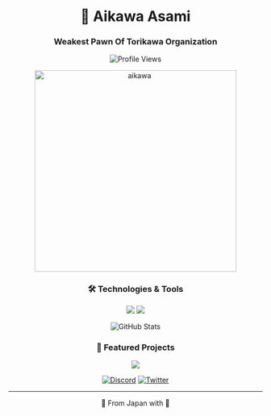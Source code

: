 <h1 align="center">🌸 Aikawa Asami</h1>
<h3 align="center">Weakest Pawn Of Torikawa Organization</h3>

<p align="center">
  <img src="https://komarev.com/ghpvc/?username=AikawaAsami&abbreviated=true&color=ff69b4&style=for-the-badge" alt="Profile Views"/>
</p>

<div align="center">
  <img src="https://github.com/AikawaAsami/AikawaAsami/assets/114198361/e1db1918-3e3c-4c25-a808-2a0cfd4506cb" alt="aikawa" width="400"/>
</div>

<h3 align="center">🛠️ Technologies & Tools</h3>
<p align="center">
  <img src="https://img.shields.io/badge/C%23-239120?style=for-the-badge&logo=c-sharp&logoColor=white"/>
  <img src="https://img.shields.io/badge/.NET-512BD4?style=for-the-badge&logo=dotnet&logoColor=white"/>
</p>

<div align="center">
  <img src="https://github-readme-stats.vercel.app/api?username=AikawaAsami&show_icons=true&theme=radical" alt="GitHub Stats"/>
</div>

<h3 align="center">🌟 Featured Projects</h3>
<p align="center">
  <a href="https://github.com/AikawaAsami/ProxiKawa">
    <img src="https://github-readme-stats.vercel.app/api/pin/?username=AikawaAsami&repo=ProxiKawa&theme=radical"/>
  </a>
</p>

<div align="center">
  
  [![Discord](https://img.shields.io/badge/Discord-%237289DA.svg?style=for-the-badge&logo=discord&logoColor=white)](https://discord.gg/your-discord)
  [![Twitter](https://img.shields.io/badge/Twitter-%231DA1F2.svg?style=for-the-badge&logo=Twitter&logoColor=white)](https://twitter.com/your-twitter)
  
</div>

---
<p align="center">🎌 From Japan with 💝</p>
